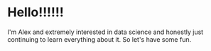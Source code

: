 # Hello!!!!!!

I'm Alex and extremely interested in data science and honestly just continuing to learn everything about it. So let's have some fun.
